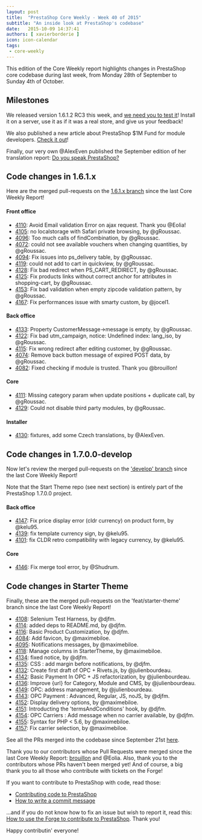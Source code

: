 ```yaml
---
layout: post
title:  "PrestaShop Core Weekly - Week 40 of 2015"
subtitle: "An inside look at PrestaShop's codebase"
date:   2015-10-09 14:37:41
authors: [ xavierborderie ]
icon: icon-calendar
tags:
 - core-weekly
---
```


This edition of the Core Weekly report highlights changes in PrestaShop core codebase during last week, from Monday 28th of September to Sunday 4th of October.


## Milestones

We released version 1.6.1.2 RC3 this week, and [we need you to test it](http://build.prestashop.com/news/prestashop-1-6-1-2-rc3/)! Install it on a server, use it as if it was a real store, and give us your feedback!

We also published a new article about PrestaShop $1M Fund for module developers. [Check it out](http://build.prestashop.com/news/prestashop-integration-fund/)!

Finally, our very own @AlexEven published the September edition of her translation report: [Do you speak PrestaShop?](http://build.prestashop.com/news/do-you-speak-prestashop-september-2015-edition/)


 


## Code changes in 1.6.1.x

Here are the merged pull-requests on the [1.6.1.x branch](https://github.com/PrestaShop/PrestaShop/tree/1.6.1.x) since the last Core Weekly Report!
 

#### Front office

 * [4110](https://github.com/PrestaShop/PrestaShop/pull/4110): Avoid Email validation Error on ajax request. Thank you @Eolia!
 * [4105](https://github.com/PrestaShop/PrestaShop/pull/4105): no localstorage with Safari private browsing, by @gRoussac.
 * [4096](https://github.com/PrestaShop/PrestaShop/pull/4096): Too much calls of findCombination, by @gRoussac.
 * [4072](https://github.com/PrestaShop/PrestaShop/pull/4072): could not see available vouchers when changing quantities, by @gRoussac.
 * [4094](https://github.com/PrestaShop/PrestaShop/pull/4094): Fix issues into ps_delivery table, by @gRoussac.
 * [4119](https://github.com/PrestaShop/PrestaShop/pull/4119): could not add to cart in quickview, by @gRoussac.
 * [4128](https://github.com/PrestaShop/PrestaShop/pull/4128): Fix bad redirect when PS_CART_REDIRECT, by @gRoussac.
 * [4125](https://github.com/PrestaShop/PrestaShop/pull/4125): Fix products links without correct anchor for attributes in shopping-cart, by @gRoussac.
 * [4153](https://github.com/PrestaShop/PrestaShop/pull/4153): Fix bad validation when empty zipcode validation pattern, by @gRoussac.
 * [4167](https://github.com/PrestaShop/PrestaShop/pull/4167): Fix performances issue with smarty custom, by @jocel1.
 
 
 
#### Back office
 
 * [4133](https://github.com/PrestaShop/PrestaShop/pull/4133): Property CustomerMessage->message is empty, by @gRoussac.
 * [4122](https://github.com/PrestaShop/PrestaShop/pull/4122): Fix bad utm_campaign, notice: Undefined index: lang_iso, by @gRoussac.
 * [4115](https://github.com/PrestaShop/PrestaShop/pull/4115): Fix wrong redirect after editing customer, by @gRoussac.
 * [4074](https://github.com/PrestaShop/PrestaShop/pull/4074): Remove back button message of expired POST data, by @gRoussac.
 * [4082](https://github.com/PrestaShop/PrestaShop/pull/4082): Fixed checking if module is trusted. Thank you @brouillon!

 
 
#### Core
 
 * [4111](https://github.com/PrestaShop/PrestaShop/pull/4111): Missing category param when update positions + duplicate call, by @gRoussac.
 * [4129](https://github.com/PrestaShop/PrestaShop/pull/4129): Could not disable third party modules, by @gRoussac.

 
 
#### Installer

 * [4130](https://github.com/PrestaShop/PrestaShop/pull/4130): fixtures, add some Czech translations, by @AlexEven.
 
 
 
 
## Code changes in 1.7.0.0-develop

Now let's review the merged pull-requests on the ['develop' branch](https://github.com/PrestaShop/PrestaShop/tree/develop) since the last Core Weekly Report!

Note that the Start Theme repo (see next section) is entirely part of the PrestaShop 1.7.0.0 project.
 
 
#### Back office

 * [4147](https://github.com/PrestaShop/PrestaShop/pull/4147): Fix price display error (cldr currency) on product form, by @kelu95.
 * [4139](https://github.com/PrestaShop/PrestaShop/pull/4139): fix template currency sign, by @kelu95.
 * [4101](https://github.com/PrestaShop/PrestaShop/pull/4101): fix CLDR retro compatibility with legacy currency, by @kelu95.
 
 
#### Core

 * [4146](https://github.com/PrestaShop/PrestaShop/pull/4146): Fix merge tool error, by @Shudrum.
 
 
 
## Code changes in Starter Theme

Finally, these are the merged pull-requests on the 'feat/starter-theme' branch since the last Core Weekly Report!
 
 * [4108](https://github.com/PrestaShop/PrestaShop/pull/4108): Selenium Test Harness, by @djfm.
 * [4114](https://github.com/PrestaShop/PrestaShop/pull/4114): added deps to README.md, by @djfm.
 * [4116](https://github.com/PrestaShop/PrestaShop/pull/4116): Basic Product Customization, by @djfm.
 * [4084](https://github.com/PrestaShop/PrestaShop/pull/4084): Add favicon, by @maximebiloe.
 * [4095](https://github.com/PrestaShop/PrestaShop/pull/4095): Notifications messages, by @maximebiloe.
 * [4118](https://github.com/PrestaShop/PrestaShop/pull/4118): Manage columns in StarterTheme, by @maximebiloe.
 * [4134](https://github.com/PrestaShop/PrestaShop/pull/4134): fixed notice, by @djfm.
 * [4135](https://github.com/PrestaShop/PrestaShop/pull/4135): CSS : add margin before notifications, by @djfm.
 * [4132](https://github.com/PrestaShop/PrestaShop/pull/4132): Create first draft of OPC + Rivets.js, by @julienbourdeau.
 * [4142](https://github.com/PrestaShop/PrestaShop/pull/4142): Basic Payment In OPC + JS refactorization, by @julienbourdeau.
 * [4136](https://github.com/PrestaShop/PrestaShop/pull/4136): Improve {url} for Category, Module and CMS, by @julienbourdeau.
 * [4149](https://github.com/PrestaShop/PrestaShop/pull/4149): OPC: address management, by @julienbourdeau.
 * [4143](https://github.com/PrestaShop/PrestaShop/pull/4143): OPC Payment : Advanced, Regular, JS, noJS, by @djfm.
 * [4152](https://github.com/PrestaShop/PrestaShop/pull/4152): Display delivery options, by @maximebiloe.
 * [4151](https://github.com/PrestaShop/PrestaShop/pull/4151): Introducting the 'termsAndConditions' hook, by @djfm.
 * [4154](https://github.com/PrestaShop/PrestaShop/pull/4154): OPC Carriers : Add message when no carrier available, by @djfm.
 * [4155](https://github.com/PrestaShop/PrestaShop/pull/4155): Syntax for PHP < 5.6, by @maximebiloe.
 * [4157](https://github.com/PrestaShop/PrestaShop/pull/4157): Fix carrier selection, by @maximebiloe.
 

 
See all the PRs merged into the codebase since September 21st [here](https://github.com/PrestaShop/PrestaShop/pulls?q=is%3Apr+merged%3A%3E2015-09-07+is%3Aclosed+sort%3Aupdated&utf8=%E2%9C%93).

Thank you to our contributors whose Pull Requests were merged since the last Core Weekly Report: [brouillon](https://github.com/brouillon) and @Eolia. Also, thank you to the contributors whose PRs haven't been merged yet! And of course, a big thank you to all those who contribute with tickets on the Forge!

If you want to contribute to PrestaShop with code, read those:

 * [Contributing code to PrestaShop](http://doc.prestashop.com/display/PS16/Contributing+code+to+PrestaShop)
 * [How to write a commit message](http://doc.prestashop.com/display/PS16/How+to+write+a+commit+message)

...and if you do not know how to fix an issue but wish to report it, read this: [How to use the Forge to contribute to PrestaShop](http://doc.prestashop.com/display/PS16/How+to+use+the+Forge+to+contribute+to+PrestaShop). Thank you!

Happy contributin' everyone!

 
 
 
